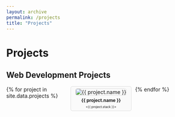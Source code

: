 ```yaml
---
layout: archive
permalink: /projects
title: "Projects"
---
```


# Projects

## Web Development Projects

<ul class="project-grid">
  {% for project in site.data.projects %}
    <li>
      <a href="{{ project.url }}" target="_blank">
        <img src="{{ project.image }}" alt="{{ project.name }}">
        <p>{{ project.name }}</p>
        <p><{{ project.stack }}></p>
      </a>
    </li>
  {% endfor %}
</ul>

<style>
.project-grid {
  list-style: none;
  padding: 0;
  margin: 0;
  display: grid;
  grid-template-columns: repeat(3, 1fr); /* 한 행에 3개의 아이템 */
  grid-gap: 10px;
}

.project-grid li {
  text-align: center;
}

.project-grid li a {
  display: block;
  padding: 5px;
  background-color: #fafafa;
  text-decoration: none;
  border: 1px solid #ddd;
  /* color: #333; */
  border-radius: 5px;
}

.project-grid li a:hover {
  background-color: #ccc;
}

.project-grid li a img {
  border-radius: 5px;
  border: 1px solid #ddd;
}

.project-grid li a p {
  font-size: 0.85em;
  font-weight: bold;
  margin: 5px 0 0 0;
}

.project-grid li a p:last-child {
  font-weight: normal;
  font-size: 0.6em;
}
</style>
